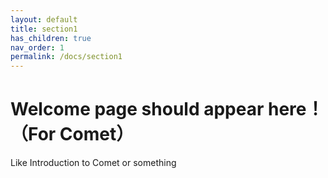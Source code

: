 ```yaml
---
layout: default
title: section1
has_children: true
nav_order: 1
permalink: /docs/section1
---
```

# Welcome page should appear here！ （For Comet）
Like Introduction to Comet or something
